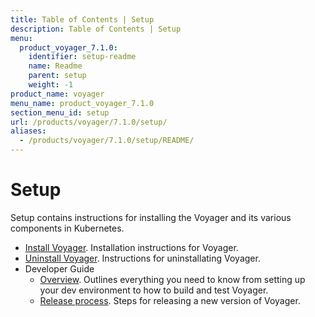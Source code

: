 ```yaml
---
title: Table of Contents | Setup
description: Table of Contents | Setup
menu:
  product_voyager_7.1.0:
    identifier: setup-readme
    name: Readme
    parent: setup
    weight: -1
product_name: voyager
menu_name: product_voyager_7.1.0
section_menu_id: setup
url: /products/voyager/7.1.0/setup/
aliases:
  - /products/voyager/7.1.0/setup/README/
---
```

# Setup

Setup contains instructions for installing the Voyager and its various components in Kubernetes.

- [Install Voyager](/products/voyager/7.1.0/setup/install). Installation instructions for Voyager.
- [Uninstall Voyager](/products/voyager/7.1.0/setup/uninstall). Instructions for uninstallating Voyager.
- Developer Guide
  - [Overview](/products/voyager/7.1.0/setup/developer-guide/overview). Outlines everything you need to know from setting up your dev environment to how to build and test Voyager.
  - [Release process](/products/voyager/7.1.0/setup/developer-guide/release). Steps for releasing a new version of Voyager.

